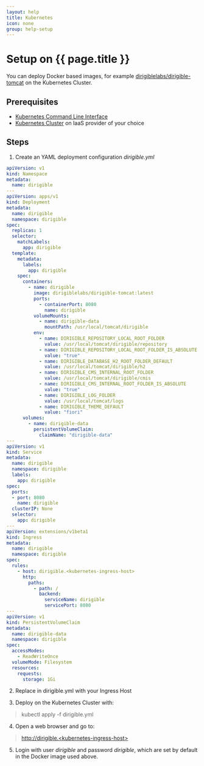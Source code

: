 ```yaml
---
layout: help
title: Kubernetes
icon: none
group: help-setup
---
```


Setup on {{ page.title }}
===


You can deploy Docker based images, for example [dirigiblelabs/dirigible-tomcat](https://hub.docker.com/r/dirigiblelabs/dirigible-tomcat/) on the Kubernetes Cluster.

Prerequisites
---

- [Kubernetes Command Line Interface](https://kubernetes.io/docs/tasks/tools/install-kubectl/)
- [Kubernetes Cluster](https://kubernetes.io/docs/setup/pick-right-solution/) on IaaS provider of your choice

Steps
---

1. Create an YAML deployment configuration *dirigible.yml*

  ```yaml
  apiVersion: v1
  kind: Namespace
  metadata:
    name: dirigible
  ---
  apiVersion: apps/v1
  kind: Deployment
  metadata:
    name: dirigible
    namespace: dirigible
  spec:
    replicas: 1
    selector:
      matchLabels:
        app: dirigible
    template:
      metadata:
        labels:
          app: dirigible
      spec:
        containers:
          - name: dirigible
            image: dirigiblelabs/dirigible-tomcat:latest
            ports:
              - containerPort: 8080
                name: dirigible
            volumeMounts:
              - name: dirigible-data
                mountPath: /usr/local/tomcat/dirigible
            env:
              - name: DIRIGIBLE_REPOSITORY_LOCAL_ROOT_FOLDER
                value: /usr/local/tomcat/dirigible/repository
              - name: DIRIGIBLE_REPOSITORY_LOCAL_ROOT_FOLDER_IS_ABSOLUTE
                value: "true"
              - name: DIRIGIBLE_DATABASE_H2_ROOT_FOLDER_DEFAULT
                value: /usr/local/tomcat/dirigible/h2
              - name: DIRIGIBLE_CMS_INTERNAL_ROOT_FOLDER
                value: /usr/local/tomcat/dirigible/cmis
              - name: DIRIGIBLE_CMS_INTERNAL_ROOT_FOLDER_IS_ABSOLUTE
                value: "true"
              - name: DIRIGIBLE_LOG_FOLDER
                value: /usr/local/tomcat/logs
              - name: DIRIGIBLE_THEME_DEFAULT
                value: "fiori"
        volumes:
          - name: dirigible-data
            persistentVolumeClaim:
              claimName: "dirigible-data"
  ---
  apiVersion: v1
  kind: Service
  metadata:
    name: dirigible
    namespace: dirigible
    labels:
      app: dirigible
  spec:
    ports:
    - port: 8080
      name: dirigible
    clusterIP: None
    selector:
      app: dirigible
  ---
  apiVersion: extensions/v1beta1
  kind: Ingress
  metadata:
    name: dirigible
    namespace: dirigible
  spec:
    rules:
      - host: dirigible.<kubernetes-ingress-host>
        http:
          paths:
            - path: /
              backend:
                serviceName: dirigible
                servicePort: 8080
  ---
  apiVersion: v1
  kind: PersistentVolumeClaim
  metadata:
    name: dirigible-data
    namespace: dirigible
  spec:
    accessModes:
      - ReadWriteOnce
    volumeMode: Filesystem
    resources:
      requests:
        storage: 1Gi
  ```
2. Replace <kubernetes-ingress-host> in dirigible.yml with your Ingress Host

3. Deploy on the Kubernetes Cluster with:

  > kubectl apply -f dirigible.yml

4. Open a web browser and go to:

  > [http://dirigible.<kubernetes-ingress-host<kubernetes-ingress-host>>](http://dirigible.<kubernetes-ingress-host<kubernetes-ingress-host>>)

5. Login with user *dirigible* and password *dirigible*, which are set by default in the Docker image used above.
